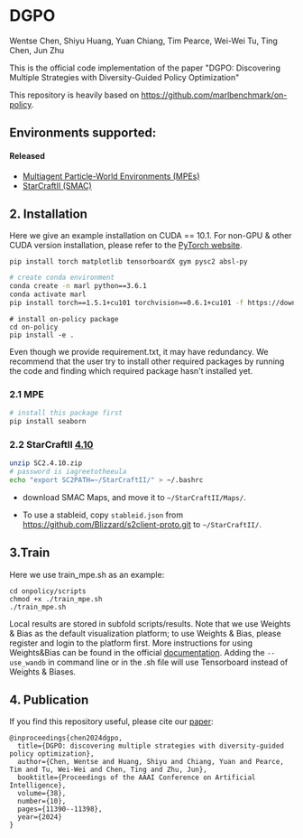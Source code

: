 # DGPO

Wentse Chen, Shiyu Huang, Yuan Chiang, Tim Pearce, Wei-Wei Tu, Ting Chen, Jun Zhu

This is the official code implementation of the paper "DGPO: Discovering Multiple Strategies with Diversity-Guided Policy Optimization"

This repository is heavily based on https://github.com/marlbenchmark/on-policy. 

## Environments supported:

#### Released
- [Multiagent Particle-World Environments (MPEs)](https://github.com/openai/multiagent-particle-envs)
- [StarCraftII (SMAC)](https://github.com/oxwhirl/smac)






## 2. Installation

 Here we give an example installation on CUDA == 10.1. For non-GPU & other CUDA version installation, please refer to the [PyTorch website](https://pytorch.org/get-started/locally/).

```
pip install torch matplotlib tensorboardX gym pysc2 absl-py
```

``` Bash
# create conda environment
conda create -n marl python==3.6.1
conda activate marl
pip install torch==1.5.1+cu101 torchvision==0.6.1+cu101 -f https://download.pytorch.org/whl/torch_stable.html
```

```
# install on-policy package
cd on-policy
pip install -e .
```

Even though we provide requirement.txt, it may have redundancy. We recommend that the user try to install other required packages by running the code and finding which required package hasn't installed yet.


### 2.1 MPE

``` Bash
# install this package first
pip install seaborn
```

### 2.2 StarCraftII [4.10](http://blzdistsc2-a.akamaihd.net/Linux/SC2.4.10.zip)

   

``` Bash
unzip SC2.4.10.zip
# password is iagreetotheeula
echo "export SC2PATH=~/StarCraftII/" > ~/.bashrc
```

* download SMAC Maps, and move it to `~/StarCraftII/Maps/`.

* To use a stableid, copy `stableid.json` from https://github.com/Blizzard/s2client-proto.git to `~/StarCraftII/`.




## 3.Train
Here we use train_mpe.sh as an example:
```
cd onpolicy/scripts
chmod +x ./train_mpe.sh
./train_mpe.sh
```
Local results are stored in subfold scripts/results. Note that we use Weights & Bias as the default visualization platform; to use Weights & Bias, please register and login to the platform first. More instructions for using Weights&Bias can be found in the official [documentation](https://docs.wandb.ai/). Adding the `--use_wandb` in command line or in the .sh file will use Tensorboard instead of Weights & Biases. 

## 4. Publication

If you find this repository useful, please cite our [paper](https://arxiv.org/abs/2207.05631):
```
@inproceedings{chen2024dgpo,
  title={DGPO: discovering multiple strategies with diversity-guided policy optimization},
  author={Chen, Wentse and Huang, Shiyu and Chiang, Yuan and Pearce, Tim and Tu, Wei-Wei and Chen, Ting and Zhu, Jun},
  booktitle={Proceedings of the AAAI Conference on Artificial Intelligence},
  volume={38},
  number={10},
  pages={11390--11398},
  year={2024}
}
```

